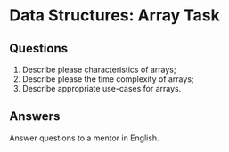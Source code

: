 # Data Structures: Array Task

## Questions

1. Describe please characteristics of arrays;
2. Describe please the time complexity of arrays;
3. Describe appropriate use-cases for arrays. 

## Answers

Answer questions to a mentor in English.